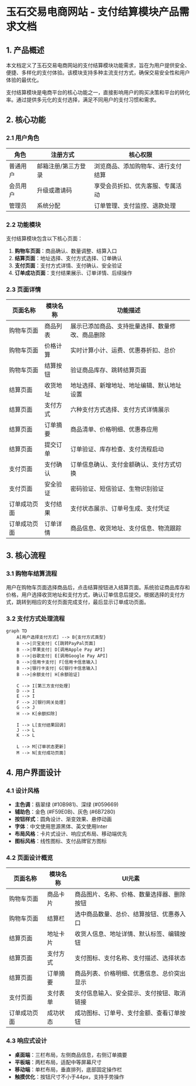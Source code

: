 # 玉石交易电商网站 - 支付结算模块产品需求文档

## 1. 产品概述

本文档定义了玉石交易电商网站的支付结算模块功能需求，旨在为用户提供安全、便捷、多样化的支付体验。该模块支持多种主流支付方式，确保交易安全性和用户体验的最优化。

支付结算模块是电商平台的核心功能之一，直接影响用户的购买决策和平台的转化率。通过提供多元化的支付选择，满足不同用户的支付习惯和需求。

## 2. 核心功能

### 2.1 用户角色

| 角色 | 注册方式 | 核心权限 |
|------|----------|----------|
| 普通用户 | 邮箱注册/第三方登录 | 浏览商品、添加购物车、进行支付结算 |
| 会员用户 | 升级或邀请码 | 享受会员折扣、优先客服、专属活动 |
| 管理员 | 系统分配 | 订单管理、支付监控、退款处理 |

### 2.2 功能模块

支付结算模块包含以下核心页面：

1. **购物车页面**：商品确认、数量调整、结算入口
2. **结算页面**：地址选择、支付方式选择、订单确认
3. **支付页面**：支付方式详情、支付确认、安全验证
4. **订单成功页面**：支付结果展示、订单详情、后续操作

### 2.3 页面详情

| 页面名称 | 模块名称 | 功能描述 |
|----------|----------|----------|
| 购物车页面 | 商品列表 | 展示已添加商品、支持批量选择、数量修改、商品删除 |
| 购物车页面 | 价格计算 | 实时计算小计、运费、优惠券折扣、总价 |
| 购物车页面 | 结算按钮 | 验证商品库存、跳转结算页面 |
| 结算页面 | 收货地址 | 地址选择、新增地址、地址编辑、默认地址设置 |
| 结算页面 | 支付方式 | 六种支付方式选择、支付方式详情展示 |
| 结算页面 | 订单摘要 | 商品清单、价格明细、优惠券应用 |
| 结算页面 | 提交订单 | 订单验证、库存检查、支付流程启动 |
| 支付页面 | 支付确认 | 订单信息确认、支付金额确认、支付方式切换 |
| 支付页面 | 安全验证 | 密码验证、短信验证、生物识别验证 |
| 订单成功页面 | 支付结果 | 支付状态展示、订单号生成、支付凭证 |
| 订单成功页面 | 订单详情 | 商品信息、收货地址、支付信息、物流跟踪 |

## 3. 核心流程

### 3.1 购物车结算流程

用户在购物车页面选择商品后，点击结算按钮进入结算页面。系统验证商品库存和价格，用户选择收货地址和支付方式，确认订单信息后提交。根据选择的支付方式，跳转到相应的支付页面完成支付，最后显示订单成功页面。

### 3.2 支付方式处理流程

```mermaid
graph TD
    A[用户选择支付方式] --> B{支付方式类型}
    B -->|贝宝支付| C[跳转PayPal页面]
    B -->|苹果支付| D[调用Apple Pay API]
    B -->|谷歌支付| E[调用Google Pay API]
    B -->|信用卡支付| F[信用卡信息输入]
    B -->|银行卡支付| G[银行卡信息输入]
    B -->|余额支付| H[余额验证]
    
    C --> I[第三方支付处理]
    D --> I
    E --> I
    F --> J[银行网关处理]
    G --> J
    H --> K[余额扣除]
    
    I --> L[支付结果回调]
    J --> L
    K --> L
    
    L --> M[订单状态更新]
    M --> N[支付成功页面]
```

## 4. 用户界面设计

### 4.1 设计风格

- **主色调**：翡翠绿 (#10B981)、深绿 (#059669)
- **辅助色**：金色 (#F59E0B)、灰色 (#6B7280)
- **按钮样式**：圆角设计、渐变效果、悬停动画
- **字体**：中文使用思源黑体、英文使用Inter
- **布局风格**：卡片式设计、响应式布局、移动端优先
- **图标风格**：线性图标、支付品牌官方图标

### 4.2 页面设计概览

| 页面名称 | 模块名称 | UI元素 |
|----------|----------|--------|
| 购物车页面 | 商品卡片 | 商品图片、名称、价格、数量选择器、删除按钮 |
| 购物车页面 | 结算栏 | 选中商品数量、总价、结算按钮、优惠券入口 |
| 结算页面 | 地址卡片 | 收货人信息、地址详情、默认标签、编辑按钮 |
| 结算页面 | 支付方式 | 支付图标、支付名称、支付描述、选择状态 |
| 结算页面 | 订单摘要 | 商品列表、价格明细、优惠信息、总价突出显示 |
| 支付页面 | 支付表单 | 支付信息输入、安全提示、支付按钮、取消链接 |
| 订单成功页面 | 成功状态 | 成功图标、订单号、支付金额、查看订单按钮 |

### 4.3 响应式设计

- **桌面端**：三栏布局，左侧商品信息，右侧订单摘要
- **平板端**：两栏布局，适配中等屏幕尺寸
- **移动端**：单栏布局，垂直排列，底部固定操作栏
- **触摸优化**：按钮尺寸不小于44px，支持手势操作
